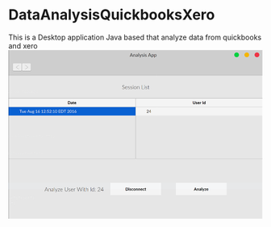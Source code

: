 # DataAnalysisQuickbooksXero
This is a Desktop application Java based that analyze data from quickbooks and xero
![Analysis Desktop App](img/sample.png)

